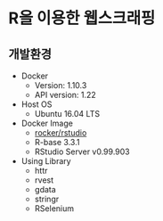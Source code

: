 # R을 이용한 웹스크래핑
 
## 개발환경
- Docker
  - Version: 1.10.3
  - API version: 1.22
- Host OS
  - Ubuntu 16.04 LTS
- Docker Image
  - [rocker/rstudio](https://hub.docker.com/r/rocker/rstudio/)
  - R-base 3.3.1
  - RStudio Server v0.99.903
- Using Library
  - httr
  - rvest
  - gdata
  - stringr
  - RSelenium
  
